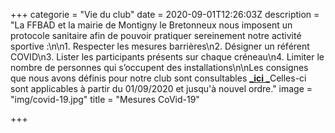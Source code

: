 +++
categorie = "Vie du club"
date = 2020-09-01T12:26:03Z
description = "La FFBAD et la mairie de Montigny le Bretonneux nous imposent un protocole sanitaire afin de pouvoir pratiquer sereinement notre activité sportive :\n\n1. Respecter les mesures barrières\n2. Désigner un référent COVID\n3. Lister les participants présents sur chaque créneau\n4. Limiter le nombre de personnes qui s’occupent des installations\n\nLes consignes que nous avons définis pour notre club sont consultables [**_ici _**](/covid)Celles-ci sont applicables à partir du 01/09/2020 et jusqu'à nouvel ordre."
image = "img/covid-19.jpg"
title = "Mesures CoVid-19"

+++
